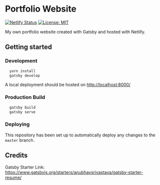 # Portfolio Website

[![Netlify Status](https://api.netlify.com/api/v1/badges/f5741431-5c65-4e57-99a1-3be1024d3185/deploy-status)](https://app.netlify.com/sites/suspicious-northcutt-65b2d6/deploys)
[![License: MIT](https://img.shields.io/badge/License-MIT-yellow.svg)](https://opensource.org/licenses/MIT)

My own portfolio website created with Gatsby and hosted with Netlify.

## Getting started

### Development

```bash
  yarn install
  gatsby develop
```

A local deployment should be hosted on <http://localhost:8000/>

### Production Build

```bash
  gatsby build
  gatsby serve
```

### Deploying

This repository has been set up to automatically deploy any changes to the `master` branch.

## Credits

Gatsby Starter Link: <https://www.gatsbyjs.org/starters/anubhavsrivastava/gatsby-starter-resume/>

